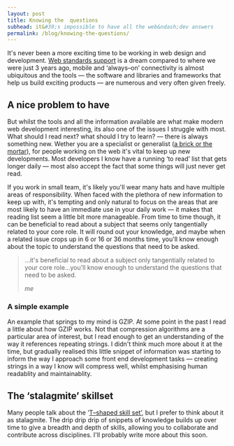 ```yaml
---
layout: post
title: Knowing the  questions
subhead: it&#39;s impossible to have all the web&ndash;dev answers
permalink: /blog/knowing-the-questions/
---
```



<p class="post--intro">It&#39;s never been a more exciting time to be working in web design and development. <a href="http://en.wikipedia.org/wiki/Acid3#Browser_Scores">Web standards support</a> is a dream compared to where we were just 3 years ago,  mobile and &lsquo;always&ndash;on&rsquo; connectivity is almost ubiquitous and the tools &mdash; the software and libraries and frameworks that help us build exciting products  &mdash; are numerous and very often given freely.</p>

## A nice problem to have

But whilst the tools and all the information available are what make modern web development interesting, its also one of the issues I struggle with most. What should I read next? what should I try to learn? &mdash; there is always something new. Wether you are a specialist or generalist (<a href="http://bradfrostweb.com/blog/post/job-title-its-complicated/">a brick or the mortar</a>), for people working on the web it&#39;s vital to keep up  new developments. Most developers I know have a running &lsquo;to read&rsquo; list that gets longer daily &mdash; most also accept the fact that some things will just never get read.

If you work in small team, it&#39;s likely you&#39;ll wear many hats and have multiple areas of responsibility. When faced with the plethora of new information to keep up with, it&#39;s tempting and only natural to focus on the areas that are most likely to have an immediate use in your daily work &mdash; it makes that reading list seem a little bit more manageable. From time to time though, it can be beneficial to read about a subject that seems only tangentially related to your core role. It will round out your knowledge,   and maybe when a related issue crops up in 6 or 16 or 36 months time, you&#39;ll know enough about the topic to understand the questions that need to be asked.

<blockquote class="callout__quote fullwidth--quote"><p>&hellip;it&#39;s beneficial to read about a subject only tangentially related to your core role&hellip;you&#39;ll know enough to understand the questions that need to be asked.</p><cite>me</cite></blockquote>

### A simple example
An example that springs to my mind is GZIP. At some point in the past I read a little about how GZIP works. Not that compression algorithms are a particular area of interest, but I read enough to get an understanding of the way it references repeating strings. I didn&#39;t think much more about it at the time, but gradually realised this little snippet of information was starting to inform the way I approach some front end development tasks &mdash; creating strings in a way I know will compress well, whilst emphasising human readablity and maintainablity.

## The &lsquo;stalagmite&rsquo; skillset
Many people talk about the &lsquo;<a href="http://en.wikipedia.org/wiki/T-shaped_skills">T&ndash;shaped skill set&rsquo;</a>, but I prefer to think about it as stalagmite. The drip drip drip of snippets of knowledge builds up over time to give a breadth and depth of skills, allowing you to collaborate and contribute across disciplines. I&#39;ll probably write more about this soon.












